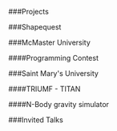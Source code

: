 ###Projects

###Shapequest

###McMaster University

####Programming Contest

###Saint Mary's University

####TRIUMF - TITAN

####N-Body gravity simulator

###Invited Talks
